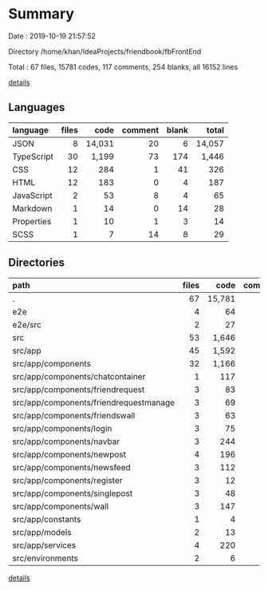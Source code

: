 # Summary

Date : 2019-10-19 21:57:52

Directory /home/khan/IdeaProjects/friendbook/fbFrontEnd

Total : 67 files,  15781 codes, 117 comments, 254 blanks, all 16152 lines

[details](details.md)

## Languages
| language | files | code | comment | blank | total |
| :--- | ---: | ---: | ---: | ---: | ---: |
| JSON | 8 | 14,031 | 20 | 6 | 14,057 |
| TypeScript | 30 | 1,199 | 73 | 174 | 1,446 |
| CSS | 12 | 284 | 1 | 41 | 326 |
| HTML | 12 | 183 | 0 | 4 | 187 |
| JavaScript | 2 | 53 | 8 | 4 | 65 |
| Markdown | 1 | 14 | 0 | 14 | 28 |
| Properties | 1 | 10 | 1 | 3 | 14 |
| SCSS | 1 | 7 | 14 | 8 | 29 |

## Directories
| path | files | code | comment | blank | total |
| :--- | ---: | ---: | ---: | ---: | ---: |
| . | 67 | 15,781 | 117 | 254 | 16,152 |
| e2e | 4 | 64 | 7 | 11 | 82 |
| e2e/src | 2 | 27 | 1 | 8 | 36 |
| src | 53 | 1,646 | 87 | 219 | 1,952 |
| src/app | 45 | 1,592 | 2 | 188 | 1,782 |
| src/app/components | 32 | 1,166 | 2 | 124 | 1,292 |
| src/app/components/chatcontainer | 1 | 117 | 0 | 14 | 131 |
| src/app/components/friendrequest | 3 | 83 | 0 | 8 | 91 |
| src/app/components/friendrequestmanage | 3 | 69 | 0 | 9 | 78 |
| src/app/components/friendswall | 3 | 63 | 0 | 6 | 69 |
| src/app/components/login | 3 | 75 | 1 | 6 | 82 |
| src/app/components/navbar | 3 | 244 | 1 | 22 | 267 |
| src/app/components/newpost | 4 | 196 | 0 | 22 | 218 |
| src/app/components/newsfeed | 3 | 112 | 0 | 12 | 124 |
| src/app/components/register | 3 | 12 | 0 | 7 | 19 |
| src/app/components/singlepost | 3 | 48 | 0 | 4 | 52 |
| src/app/components/wall | 3 | 147 | 0 | 14 | 161 |
| src/app/constants | 1 | 4 | 0 | 0 | 4 |
| src/app/models | 2 | 13 | 0 | 0 | 13 |
| src/app/services | 4 | 220 | 0 | 44 | 264 |
| src/environments | 2 | 6 | 11 | 4 | 21 |

[details](details.md)